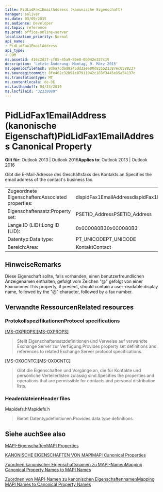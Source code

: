 ```yaml
---
title: PidLidFax1EmailAddress (kanonische Eigenschaft)
manager: soliver
ms.date: 03/09/2015
ms.audience: Developer
ms.topic: reference
ms.prod: office-online-server
localization_priority: Normal
api_name:
- PidLidFax1EmailAddress
api_type:
- COM
ms.assetid: 416c2d27-cf85-45a9-86e8-0b042e327c19
description: 'Letzte Änderung: Montag, 9. März 2015'
ms.openlocfilehash: 8dba7cdad9a45dd2aee00d83b521387ec0588237
ms.sourcegitcommit: 8fe462c32b91c87911942c188f3445e85a54137c
ms.translationtype: MT
ms.contentlocale: de-DE
ms.lasthandoff: 04/23/2019
ms.locfileid: "32338080"
---
```

# <a name="pidlidfax1emailaddress-canonical-property"></a><span data-ttu-id="06c3f-103">PidLidFax1EmailAddress (kanonische Eigenschaft)</span><span class="sxs-lookup"><span data-stu-id="06c3f-103">PidLidFax1EmailAddress Canonical Property</span></span>

  
  
<span data-ttu-id="06c3f-104">**Gilt für**: Outlook 2013 | Outlook 2016</span><span class="sxs-lookup"><span data-stu-id="06c3f-104">**Applies to**: Outlook 2013 | Outlook 2016</span></span> 
  
<span data-ttu-id="06c3f-105">Gibt die E-Mail-Adresse des Geschäftsfaxs des Kontakts an.</span><span class="sxs-lookup"><span data-stu-id="06c3f-105">Specifies the email address of the contact's business fax.</span></span>
  
|||
|:-----|:-----|
|<span data-ttu-id="06c3f-106">Zugeordnete Eigenschaften:</span><span class="sxs-lookup"><span data-stu-id="06c3f-106">Associated properties:</span></span>  <br/> |<span data-ttu-id="06c3f-107">dispidFax1EmailAddress</span><span class="sxs-lookup"><span data-stu-id="06c3f-107">dispidFax1EmailAddress</span></span>  <br/> |
|<span data-ttu-id="06c3f-108">Eigenschaftensatz:</span><span class="sxs-lookup"><span data-stu-id="06c3f-108">Property set:</span></span>  <br/> |<span data-ttu-id="06c3f-109">PSETID_Address</span><span class="sxs-lookup"><span data-stu-id="06c3f-109">PSETID_Address</span></span>  <br/> |
|<span data-ttu-id="06c3f-110">Lange ID (LID):</span><span class="sxs-lookup"><span data-stu-id="06c3f-110">Long ID (LID):</span></span>  <br/> |<span data-ttu-id="06c3f-111">0x000080B3</span><span class="sxs-lookup"><span data-stu-id="06c3f-111">0x000080B3</span></span>  <br/> |
|<span data-ttu-id="06c3f-112">Datentyp:</span><span class="sxs-lookup"><span data-stu-id="06c3f-112">Data type:</span></span>  <br/> |<span data-ttu-id="06c3f-113">PT_UNICODE</span><span class="sxs-lookup"><span data-stu-id="06c3f-113">PT_UNICODE</span></span>  <br/> |
|<span data-ttu-id="06c3f-114">Bereich:</span><span class="sxs-lookup"><span data-stu-id="06c3f-114">Area:</span></span>  <br/> |<span data-ttu-id="06c3f-115">Kontakt</span><span class="sxs-lookup"><span data-stu-id="06c3f-115">Contact</span></span>  <br/> |
   
## <a name="remarks"></a><span data-ttu-id="06c3f-116">Hinweise</span><span class="sxs-lookup"><span data-stu-id="06c3f-116">Remarks</span></span>

<span data-ttu-id="06c3f-117">Diese Eigenschaft sollte, falls vorhanden, einen benutzerfreundlichen Anzeigenamen enthalten, gefolgt vom Zeichen "@" gefolgt von einer Faxnummer.</span><span class="sxs-lookup"><span data-stu-id="06c3f-117">This property, if present, should contain a user-readable display name, followed by the "@" character, followed by a fax number.</span></span>
  
## <a name="related-resources"></a><span data-ttu-id="06c3f-118">Verwandte Ressourcen</span><span class="sxs-lookup"><span data-stu-id="06c3f-118">Related resources</span></span>

### <a name="protocol-specifications"></a><span data-ttu-id="06c3f-119">Protokollspezifikationen</span><span class="sxs-lookup"><span data-stu-id="06c3f-119">Protocol specifications</span></span>

<span data-ttu-id="06c3f-120">[[MS-OXPROPS]](https://msdn.microsoft.com/library/f6ab1613-aefe-447d-a49c-18217230b148%28Office.15%29.aspx)</span><span class="sxs-lookup"><span data-stu-id="06c3f-120">[[MS-OXPROPS]](https://msdn.microsoft.com/library/f6ab1613-aefe-447d-a49c-18217230b148%28Office.15%29.aspx)</span></span>
  
> <span data-ttu-id="06c3f-121">Stellt Eigenschaftensatzdefinitionen und Verweise auf verwandte Exchange Server zur Verfügung.</span><span class="sxs-lookup"><span data-stu-id="06c3f-121">Provides property set definitions and references to related Exchange Server protocol specifications.</span></span>
    
<span data-ttu-id="06c3f-122">[[MS-OXOCNTC]](https://msdn.microsoft.com/library/9b636532-9150-4836-9635-9c9b756c9ccf%28Office.15%29.aspx)</span><span class="sxs-lookup"><span data-stu-id="06c3f-122">[[MS-OXOCNTC]](https://msdn.microsoft.com/library/9b636532-9150-4836-9635-9c9b756c9ccf%28Office.15%29.aspx)</span></span>
  
> <span data-ttu-id="06c3f-123">Gibt die Eigenschaften und Vorgänge an, die für Kontakte und persönliche Verteilerlisten zulässig sind.</span><span class="sxs-lookup"><span data-stu-id="06c3f-123">Specifies the properties and operations that are permissible for contacts and personal distribution lists.</span></span>
    
### <a name="header-files"></a><span data-ttu-id="06c3f-124">Headerdateien</span><span class="sxs-lookup"><span data-stu-id="06c3f-124">Header files</span></span>

<span data-ttu-id="06c3f-125">Mapidefs.h</span><span class="sxs-lookup"><span data-stu-id="06c3f-125">Mapidefs.h</span></span>
  
> <span data-ttu-id="06c3f-126">Bietet Datentypdefinitionen.</span><span class="sxs-lookup"><span data-stu-id="06c3f-126">Provides data type definitions.</span></span>
    
## <a name="see-also"></a><span data-ttu-id="06c3f-127">Siehe auch</span><span class="sxs-lookup"><span data-stu-id="06c3f-127">See also</span></span>



[<span data-ttu-id="06c3f-128">MAPI-Eigenschaften</span><span class="sxs-lookup"><span data-stu-id="06c3f-128">MAPI Properties</span></span>](mapi-properties.md)
  
[<span data-ttu-id="06c3f-129">KANONISCHE EIGENSCHAFTEN VON MAPI</span><span class="sxs-lookup"><span data-stu-id="06c3f-129">MAPI Canonical Properties</span></span>](mapi-canonical-properties.md)
  
[<span data-ttu-id="06c3f-130">Zuordnen kanonischer Eigenschaftsnamen zu MAPI-Namen</span><span class="sxs-lookup"><span data-stu-id="06c3f-130">Mapping Canonical Property Names to MAPI Names</span></span>](mapping-canonical-property-names-to-mapi-names.md)
  
[<span data-ttu-id="06c3f-131">Zuordnen von MAPI-Namen zu kanonischen Eigenschaftennamen</span><span class="sxs-lookup"><span data-stu-id="06c3f-131">Mapping MAPI Names to Canonical Property Names</span></span>](mapping-mapi-names-to-canonical-property-names.md)

